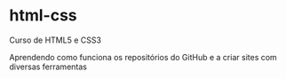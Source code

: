 # html-css
 Curso de HTML5 e CSS3

 Aprendendo como funciona os repositórios do GitHub e a criar sites
 com diversas ferramentas
